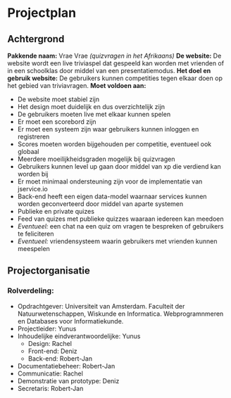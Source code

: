 # Projectplan

## Achtergrond
**Pakkende naam:** Vrae Vrae *(quizvragen in het Afrikaans)*
**De website:** De website wordt een live triviaspel dat gespeeld kan worden met vrienden of in een schoolklas door middel van een presentatiemodus.
**Het doel en gebruik website:** De gebruikers kunnen competities tegen elkaar doen op het gebied van triviavragen.
**Moet voldoen aan:**
 * De website moet stabiel zijn
 * Het design moet duidelijk en dus overzichtelijk zijn
 * De gebruikers moeten live met elkaar kunnen spelen
 * Er moet een scorebord zijn
 * Er moet een systeem zijn waar gebruikers kunnen inloggen en registreren
 * Scores moeten worden bijgehouden per competitie, eventueel ook globaal
 * Meerdere moeilijkheidsgraden mogelijk bij quizvragen
 * Gebruikers kunnen level up gaan door middel van xp die verdiend kan worden bij 
 * Er moet minimaal ondersteuning zijn voor de implementatie van jservice.io
 * Back-end heeft een eigen data-model waarnaar services kunnen worden geconverteerd door middel van aparte systemen
 * Publieke en private quizes
 * Feed van quizes met publieke quizzes waaraan iedereen kan meedoen
 * *Eventueel:* een chat na een quiz om vragen te bespreken of gebruikers te feliciteren
 * *Eventueel:* vriendensysteem waarin gebruikers met vrienden kunnen meespelen

## Projectorganisatie
### Rolverdeling:
 * Opdrachtgever: Universiteit van Amsterdam. Faculteit der Natuurwetenschappen, Wiskunde en Informatica. Webprogramnmeren en Databases voor Informatiekunde.
 * Projectleider: Yunus
 * Inhoudelijke eindverantwoordelijke: Yunus
    * Design: Rachel
    * Front-end: Deniz
    * Back-end: Robert-Jan
 * Documentatiebeheer: Robert-Jan
 * Communicatie: Rachel
 * Demonstratie van prototype: Deniz
 * Secretaris: Robert-Jan
